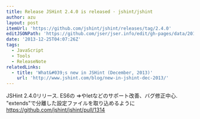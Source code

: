 ```yaml
---
title: Release JSHint 2.4.0 is released · jshint/jshint
author: azu
layout: post
itemUrl: 'https://github.com/jshint/jshint/releases/tag/2.4.0'
editJSONPath: 'https://github.com/jser/jser.info/edit/gh-pages/data/2013/12/index.json'
date: '2013-12-25T04:07:26Z'
tags:
  - JavaScript
  - Tools
  - ReleaseNote
relatedLinks:
  - title: 'What&#039;s new in JSHint (December, 2013)'
    url: 'http://www.jshint.com/blog/new-in-jshint-dec-2013/'
---
```

JSHint 2.4.0リリース.
ES6の =&gt;やletなどのサポート改善、バグ修正中心.
&quot;extends&quot;で分離した設定ファイルを取り込めるように
https://github.com/jshint/jshint/pull/1314
